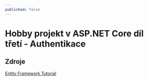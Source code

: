```yaml
---
published: false
---
```

# Hobby projekt v ASP.NET Core díl třetí - Authentikace

## Zdroje
[Entity Framework Tutorial](https://www.entityframeworktutorial.net/efcore/entity-framework-core.aspx)
